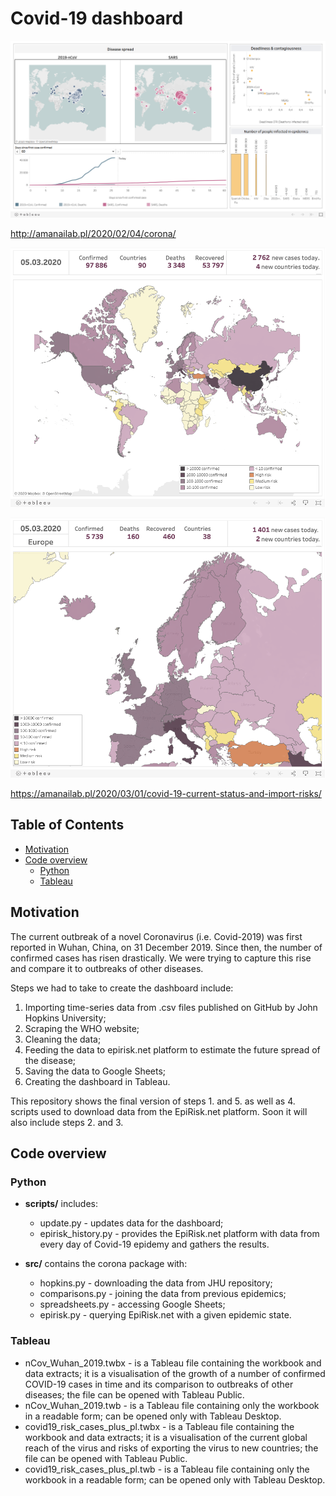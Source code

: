 Covid-19 dashboard
=====================================================

![Covid-19 dashboard](screenshots/Screenshot_20200212_205839.png)

http://amanailab.pl/2020/02/04/corona/

![Covid-19 dashboard](screenshots/Screenshot2020-03-07.png)

![Covid-19 dashboard](screenshots/ScreenshotEU2020-03-07.png)

https://amanailab.pl/2020/03/01/covid-19-current-status-and-import-risks/

Table of Contents
-----------------

  * [Motivation](#motivation)
  * [Code overview](#code-overview)
    * [Python](#python)
    * [Tableau](#tableau)

Motivation
-----------
The current outbreak of a novel Coronavirus (i.e. Covid-2019) was first reported in Wuhan, China, on 31 December 2019. 
Since then, the number of confirmed cases has risen drastically. We were trying to capture this rise and compare it to outbreaks of other diseases.

Steps we had to take to create the dashboard include:
1. Importing time-series data from .csv files published on GitHub by John Hopkins University;
2. Scraping the WHO website;
3. Cleaning the data;
4. Feeding the data to epirisk.net platform to estimate the future spread of the disease;
5. Saving the data to Google Sheets;
6. Creating the dashboard in Tableau.

This repository shows the final version of steps 1. and 5. as well as  4. scripts used to download data from the EpiRisk.net platform. Soon it will also include steps 2. and 3.

Code overview
-----

### Python

* **scripts/** includes:
  * update.py - updates data for the dashboard;
  * epirisk_history.py - provides the EpiRisk.net platform with data from every day of Covid-19 epidemy and gathers the results.

* **src/** contains the corona package with:
  * hopkins.py - downloading the data from JHU repository;
  * comparisons.py - joining the data from previous epidemics;
  * spreadsheets.py -  accessing Google Sheets;
  * epirisk.py - querying EpiRisk.net with a given epidemic state.
  
### Tableau

* nCov_Wuhan_2019.twbx - is a Tableau file containing the workbook and data extracts;  it is a visualisation of the growth of a number of confirmed COVID-19 cases in time and its comparison to outbreaks of other diseases; the file can be opened with Tableau Public.
* nCov_Wuhan_2019.twb - is a Tableau file containing only the workbook in a readable form; can be opened only with Tableau Desktop. 
* covid19_risk_cases_plus_pl.twbx - is a Tableau file containing the workbook and data extracts; it is a visualisation of the current global reach of the virus and risks of exporting the virus to new countries; the file can be opened with Tableau Public.
* covid19_risk_cases_plus_pl.twb - is a Tableau file containing only the workbook in a readable form; can be opened only with Tableau Desktop. 